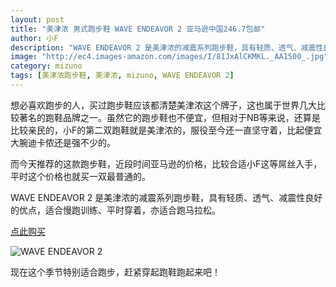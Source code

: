 ```yaml
---
layout: post
title: "美津浓 男式跑步鞋 WAVE ENDEAVOR 2 亚马逊中国246.7包邮"
author: 小F
description: "WAVE ENDEAVOR 2 是美津浓的减震系列跑步鞋，具有轻质、透气、减震性良好的优点，适合慢跑训练、平时穿着，亦适合跑马拉松。现在这个季节特别适合跑步，赶紧穿起跑鞋跑起来吧！"
image: "http://ec4.images-amazon.com/images/I/81JxAlCKMKL._AA1500_.jpg"
category: mizuno
tags: [美津浓跑步鞋, 美津浓, mizuno, WAVE ENDEAVOR 2]
---
```


想必喜欢跑步的人，买过跑步鞋应该都清楚美津浓这个牌子，这也属于世界几大比较著名的跑鞋品牌之一。虽然它的跑步鞋也不便宜，但相对于NB等来说，还算是比较亲民的，小F的第二双跑鞋就是美津浓的，服役至今还一直坚守着，比起便宜大腕迪卡侬还是强不少的。

而今天推荐的这款跑步鞋，近段时间亚马逊的价格，比较合适小F这等屌丝入手，平时这个价格也就买一双最普通的。

WAVE ENDEAVOR 2 是美津浓的减震系列跑步鞋，具有轻质、透气、减震性良好的优点，适合慢跑训练、平时穿着，亦适合跑马拉松。

<a class="btn btn-lg btn-success" href="http://www.amazon.cn/dp/B00ASW5J7E?tag=paobuxie-23" target="_blank">点此购买</a>

![WAVE ENDEAVOR 2](http://ec4.images-amazon.com/images/I/81JxAlCKMKL._AA1500_.jpg)

现在这个季节特别适合跑步，赶紧穿起跑鞋跑起来吧！
